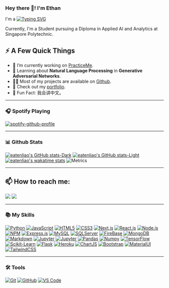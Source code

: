 ### Hey there 👋! I'm Ethan

I'm a 
[![Typing SVG](https://readme-typing-svg.demolab.com?font=Fira+Code&duration=2500&pause=100&color=27A9F7&width=435&lines=Student;Researcher;Developer)](https://git.io/typing-svg)

<p>Currently, I'm a Student pursuing a Diploma in Applied AI and Analytics at Singapore Polytechnic.</p>
<h2>⚡️ A Few Quick Things</h2>
<ul>
<li>🔭 I’m currently working on <a href="https://github.com/PracticeMe-Org">PracticeMe</a>.</li>
<li>🧐 Learning about <strong>Natural Language Processing</strong> in <strong>Generative Adversarial Networks</strong>.</li>
<li>👨‍💻 Most of my projects are available on <a href="https://github.com/eatenliao">Github</a>.</li>
<li>📙 Check out my <a href="https://eatenliao.vercel.app">portfolio</a>.</li>
<li>🎉 Fun Fact: 我会讲中文。</li>
</ul>

---

### 🎧 Spotify Playing
[![spotify-github-profile](https://spotify-github-profile.vercel.app/api/view?uid=vnoqxa5jdfqs60rss9i0syet0&cover_image=true&theme=default&show_offline=false&background_color=121212&interchange=false&bar_color=53b14f&bar_color_cover=false)](https://github.com/kittinan/spotify-github-profile)

---

### 📊 Github Stats
[![eatenliao's GitHub stats-Dark](https://github-readme-stats.vercel.app/api?username=eatenliao&show_icons=true&theme=dark#gh-dark-mode-only)](https://github.com/anuraghazra/github-readme-stats#gh-dark-mode-only)
[![eatenliao's GitHub stats-Light](https://github-readme-stats.vercel.app/api?username=eatenliao&show_icons=true&theme=default#gh-light-mode-only)](https://github.com/anuraghazra/github-readme-stats#gh-light-mode-only)
[![eatenliao's wakatime stats](https://github-readme-stats.vercel.app/api/wakatime?username=eatenliao)](https://github.com/anuraghazra/github-readme-stats)
![Metrics](https://metrics.lecoq.io/eatenliao?template=classic&base.header=0&base.activity=0&base.community=0&base.repositories=0&base.metadata=0&isocalendar=1&languages=1&isocalendar.duration=full-year&languages.colors=github&languages.threshold=0%25&config.timezone=Asia%2FSingapore)

---

<h2>📫 How to reach me:</h2>
<a href="https://www.linkedin.com/in/ethan-gek-khang-sim-044197276/"><img src="https://img.shields.io/badge/-LinkedIn-0077B5?style=flat-square&logo=Linkedin&logoColor=white"/></a>
<a href="https://www.instagram.com/e.ate.n/"><img src="https://img.shields.io/badge/-Instagram-E4405F?style=flat-square&logo=Instagram&logoColor=white"/></a>

---

### 📚 My Skills
[![Python](https://img.shields.io/badge/-Python-3776AB?style=for-the-badge&logo=python&logoColor=white)](https://www.python.org/)
[![JavaScript](https://img.shields.io/badge/-JavaScript-%23F7DF1C?style=for-the-badge&logo=javascript&logoColor=000000&color=%23FFCE5A)](https://developer.mozilla.org/en-US/docs/Web/JavaScript)
[![HTML5](https://img.shields.io/badge/-HTML5-E34F26?style=for-the-badge&logo=html5&logoColor=white)](https://developer.mozilla.org/en-US/docs/Glossary/HTML5)
[![CSS3](https://img.shields.io/badge/-CSS3-1572B6?style=for-the-badge&logo=css3)](https://developer.mozilla.org/en-US/docs/Web/CSS)
[![Next.js](https://img.shields.io/badge/Next.js-000000?style=for-the-badge&logo=next.js)](https://nextjs.org/)
[![React.js](https://img.shields.io/badge/-ReactJs-61DAFB?logo=react&logoColor=black&style=for-the-badge)](https://reactjs.org/)
[![Node.js](https://img.shields.io/badge/node.js%20-%2343853D.svg?&style=for-the-badge&logo=node.js&logoColor=white)](https://nodejs.dev/)
[![NPM](https://img.shields.io/badge/-NPM-CB3837?style=for-the-badge&logo=npm&logoColor=white)](https://www.npmjs.com/)
[![Express.js](https://img.shields.io/badge/Express.js-404D59?style=for-the-badge)](https://expressjs.com/)
[![MySQL](https://img.shields.io/badge/-MySQL-4479A1?style=for-the-badge&logo=mysql&logoColor=white)](https://www.mysql.com/)
[![SQLServer](https://img.shields.io/badge/-SQLServer-CC2927?style=for-the-badge&logo=microsoft-sql-server&logoColor=white)](https://www.microsoft.com/en-us/sql-server/sql-server-2019)
[![FireBase](https://img.shields.io/badge/-FireBase-FFCA28?style=for-the-badge&logo=firebase&logoColor=white)](https://firebase.google.com/)
[![MongoDB](https://img.shields.io/badge/MongoDB-47A248?style=for-the-badge&logo=mongodb&logoColor=white)](https://www.mongodb.com/)
[![Markdown](https://img.shields.io/badge/-Markdown-000000?style=for-the-badge&logo=markdown&logoColor=white)](https://www.markdownguide.org/)
[![Jupyter](https://img.shields.io/badge/-Jupyter-F37626?style=for-the-badge&logo=jupyter&logoColor=white)](https://jupyter.org/)
[![Jupyter](https://img.shields.io/badge/-JupyterLab-F37626?style=for-the-badge&logo=jupyter&logoColor=white)](https://jupyter.org/)
[![Pandas](https://img.shields.io/badge/-Pandas-150458?style=for-the-badge&logo=pandas&logoColor=white)](https://pandas.pydata.org/)
[![Numpy](https://img.shields.io/badge/-Numpy-013243?style=for-the-badge&logo=numpy&logoColor=white)](https://numpy.org/)
[![TensorFlow](https://img.shields.io/badge/-TensorFlow-FF6F00?style=for-the-badge&logo=tensorflow&logoColor=white)](https://www.tensorflow.org/)
[![Scikit-Learn](https://img.shields.io/badge/-ScikitLearn-F7931E?style=for-the-badge&logo=scikit-learn&logoColor=white)](https://scikit-learn.org/stable/)
[![Flask](https://img.shields.io/badge/-Flask-000000?style=for-the-badge&logo=flask)](https://flask.palletsprojects.com/en/2.0.x/)
[![Heroku](https://img.shields.io/badge/-Heroku-430098?style=for-the-badge&logo=heroku&logoColor=white)](https://www.heroku.com)
[![ChartJS](https://img.shields.io/badge/-ChartJS-FF6384?style=for-the-badge&logo=chart.js&logoColor=white)](https://www.chartjs.org/)
[![Bootstrap](https://img.shields.io/badge/-Bootstrap-7952B3?style=for-the-badge&logo=bootstrap&logoColor=white)](https://getbootstrap.com/)
[![MaterialUI](https://img.shields.io/badge/-MaterialUI-0081CB?style=for-the-badge&logo=material-ui&logoColor=white)](https://material-ui.com/)
[![TailwindCSS](https://img.shields.io/badge/-TailwindCSS-38B2AC?style=for-the-badge&logo=tailwind-css&logoColor=white)](https://tailwindcss.com/)

---

### 🛠️ Tools
[![Git](https://img.shields.io/badge/-Git-F05032?style=for-the-badge&logo=git&logoColor=white)](https://git-scm.com/)
[![GitHub](https://img.shields.io/badge/-GitHub-181717?style=for-the-badge&logo=github)](https://github.com/)
[![VS Code](https://img.shields.io/badge/VSCode-%23007ACC?style=for-the-badge&logo=Visual-studio-code)](https://code.visualstudio.com/)
